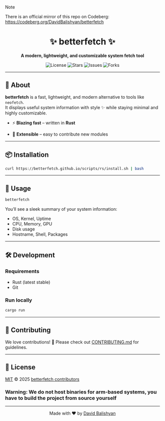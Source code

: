 >[!NOTE]
>There is an official mirror of this repo on Codeberg: https://codeberg.org/DavidBalishyan/betterfetch
<div align="center">
  <h1>✨ betterfetch ✨</h1>
  <p><b>A modern, lightweight, and customizable system fetch tool</b></p>

  <img src="https://img.shields.io/github/license/betterfetch/betterfetch?style=flat-square" alt="License">
  <img src="https://img.shields.io/github/stars/betterfetch/betterfetch?style=flat-square" alt="Stars">
  <img src="https://img.shields.io/github/issues/betterfetch/betterfetch?style=flat-square" alt="Issues">
  <img src="https://img.shields.io/github/forks/betterfetch/betterfetch?style=flat-square" alt="Forks">

  <!-- <br/>
  <img src="https://user-images.githubusercontent.com/your-preview-image.png" alt="betterfetch preview" width="600"/> -->
</div>


---

## 📖 About

**betterfetch** is a fast, lightweight, and modern alternative to tools like `neofetch`.  
It displays useful system information with style ✨ while staying minimal and highly customizable.

- ⚡ **Blazing fast** – written in **Rust**<!-- - 🖥️ **Cross-platform** – Linux, macOS, Windows(?) -->
<!--- 🎨 **Customizable** – configure colors, ASCII art, and displayed fields-->
- 🧩 **Extensible** – easy to contribute new modules

---

## 📦 Installation
```bash
curl https://betterfetch.github.io/scripts/rs/install.sh | bash
```
---

## 🚀 Usage
```bash
betterfetch
```

You’ll see a sleek summary of your system information:
- OS, Kernel, Uptime
- CPU, Memory, GPU
- Disk usage
- Hostname, Shell, Packages

---

## 🛠️ Development

### Requirements
- Rust (latest stable)
- Git

### Run locally
```bash
cargo run
```

---

## 🤝 Contributing
We love contributions! 🎉 Please check out [CONTRIBUTING.md](CONTRIBUTING.md) for guidelines.

---

## 📜 License
[MIT](LICENSE) © 2025 [betterfetch contributors](https://github.com/betterfetch/betterfetch/graphs/contributors)

### Warning: We do not host binaries for arm-based systems, you have to build the project from source yourself
---

<div align="center">
Made with ❤️ by <a href="https://github.com/DavidBalishyan">David Balishyan</a>
</div>
